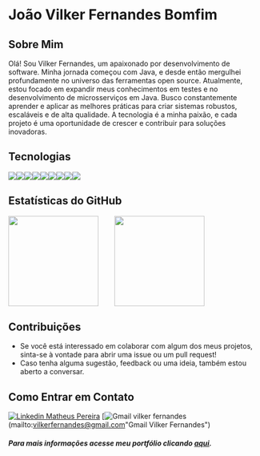 # João Vilker Fernandes Bomfim

## Sobre Mim
 Olá! Sou Vilker Fernandes, um apaixonado por desenvolvimento de software. Minha jornada começou com Java, e desde então mergulhei profundamente no universo das ferramentas open source. Atualmente, estou focado em expandir meus conhecimentos em testes e no desenvolvimento de microsserviços em Java. Busco constantemente aprender e aplicar as melhores práticas para criar sistemas robustos, escaláveis e de alta qualidade. A tecnologia é a minha paixão, e cada projeto é uma oportunidade de crescer e contribuir para soluções inovadoras.

## Tecnologias
<div style="display: flex">
  <img src="https://img.shields.io/badge/java-%23ED8B00.svg?style=for-the-badge&logo=openjdk" />
  <img src="https://img.shields.io/badge/spring-%236DB33F.svg?style=for-the-badge&logo=spring&logoColor=white" />
  <img src="https://img.shields.io/badge/postgresql-4169e1?style=for-the-badge&logo=postgresql&logoColor=white" />
  <img src="https://img.shields.io/badge/html5-%23E34F26.svg?style=for-the-badge&logo=html5&logoColor=white" />
  <img src="https://img.shields.io/badge/css3-%231572B6.svg?style=for-the-badge&logo=css3&logoColor=white" />
  <img src="https://img.shields.io/badge/mysql-%2300f.svg?style=for-the-badge&logo=mysql&logoColor=white" />
  <img src="https://img.shields.io/badge/typescript-%23007ACC.svg?style=for-the-badge&logo=typescript&logoColor=white" />
  <img src="https://img.shields.io/badge/javascript-%23323330.svg?style=for-the-badge&logo=javascript&logoColor=%23F7DF1E" />
  <img src="https://img.shields.io/badge/node.js-6DA55F?style=for-the-badge&logo=node.js&logoColor=white" />
</div>

## Estatísticas do GitHub
<div style="display: flex;">
  <img style="margin-right: 2rem;" height="180em"src="https://github-readme-stats.vercel.app/api?username=matheusfilipe21&show_icons=true&theme=transparent">

  <img height="180em" src="https://github-readme-stats.vercel.app/api/top-langs/?username=vilkkk&layout=compact">
</div>

## Contribuições
- Se você está interessado em colaborar com algum dos meus projetos, sinta-se à vontade para abrir uma issue ou um pull request!
- Caso tenha alguma sugestão, feedback ou uma ideia, também estou aberto a conversar.

## Como Entrar em Contato
<a href="https://www.linkedin.com/in/vilker-fernandes-5875a12bb/" target="_blank" title="Linkedin Vilker Fernandes"><img src="https://img.shields.io/badge/- Vilker Fernandes-blue?style=flat-square&logo=Linkedin&logoColor=white&link=https://www.linkedin.com/in/vilker-fernandes-5875a12bb/" alt="Linkedin Matheus Pereira"/></a> [![Gmail vilker fernandes](https://img.shields.io/badge/-vilkerfernandes@gmail.com-c14438?style=flat-square&logo=Gmail&logoColor=white&link=mailto:vilkerfernandes@gmail.com)(mailto:vilkerfernandes@gmail.com"Gmail Vilker Fernandes")

##### Para mais informações acesse meu portfólio clicando [aqui]("aqui").

